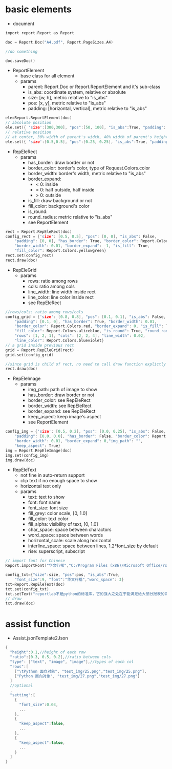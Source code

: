 # basic elements
- document

```C
import report.Report as Report

doc = Report.Doc("A4.pdf", Report.PageSizes.A4)

//do something

doc.saveDoc()
```

- ReportElement
  - base class for all element
  - params
    - parent: Report.Doc or Report.ReportElement and it's sub-class
    - is_abs: coordinate system, relative or absolute
    - size: [w, h], metric relative to "is_abs"
    - pos: [x, y], metric relative to "is_abs"
    - padding: [horizontal, vertical], metric relative to "is_abs"

```C
ele=Report.ReportElement(doc)
// absolute position
ele.set({ 'size':[300,300], "pos":[50, 100], "is_abs":True, "padding":[5,5] })
// relative position
// at center, 30% width of parent's width, 40% width of parent's height
ele.set({ 'size':[0.5,0.5], "pos":[0.25, 0.25], "is_abs":True, "padding":[0.1,0.05] })
```

- RepEleRect
  - params
    - has_border: draw border or not
    - border_color: border's color, type of Request.Colors.color
    - border_width: border's width, metric relative to "is_abs"
    - border_expand:
      - < 0: inside
      - = 0: half outside, half inside
      - \> 0: outside
    - is_fill: draw background or not
    - fill_color: background's color
    - is_round:
    - round_radius: metric relative to "is_abs"
    - see ReportElement

```C
rect = Report.RepEleRect(doc)
config_rect = {'size': [0.5, 0.5], "pos": [0, 0], "is_abs": False,
	"padding": [0, 0], "has_border": True, "border_color": Report.Colors.red,
	"border_width": 0.01, "border_expand": -1, "is_fill": True,
	"fill_color": Report.Colors.yellowgreen}
rect.set(config_rect)
rect.draw(doc)
```

- RepEleGrid
  - params
    - rows: ratio among rows
    - cols: ratio among cols
    - line_width: line width inside rect
    - line_color: line color inside rect
    - see RepEleRect

```C
//rows/cols: ratio among rows/cols
config_grid = {'size': [0.8, 0.8], "pos": [0.1, 0.1], "is_abs": False,
	"padding": [0.1, 0], "has_border": True, "border_width": 0.01,
	"border_color": Report.Colors.red, "border_expand": 0, "is_fill": True,
	"fill_color": Report.Colors.aliceblue, "is_round": True, "round_radius": 0.05,
	"rows": [1, 2, 1], "cols": [2, 2, 4], "line_width": 0.02,
	"line_color": Report.Colors.blueviolet}
// a grid inside previous rect
grid = Report.RepEleGrid(rect)
grid.set(config_grid)

//since grid is child of rect, no need to call draw function explictly
rect.draw(doc)
```

- RepEleImage
  - params
    - img_path: path of image to show
    - has_border: draw border or not
    - border_color: see RepEleRect
    - border_width: see RepEleRect
    - border_expand: see RepEleRect
    - keep_aspect: keep image's aspect
    - see ReportElement

```C
config_img = {'size': [0.5, 0.2], "pos": [0.0, 0.25], "is_abs": False,
	"padding": [0.0, 0.0], "has_border": False, "border_color": Report.Colors.red,
	"border_width": 0.01, "border_expand": 0,"img_path": "",
	"keep_aspect": True}
img = Report.RepEleImage(doc)
img.set(config_img)
img.draw(doc)
```

- RepEleText
  - not fine in auto-return support
  - clip text if no enough space to show
  - horizontal text only
  - params
    - text: text to show
    - font: font name
    - font_size: font size
    - fill_grey: color scale, [0, 1.0]
    - fill_color: text color
    - fill_alpha: visibility of text, [0, 1.0]
    - char_space: space between charactors
    - word_space: space between words
    - horizontal_scale: scale along horizontal
    - interline_space: space between lines, 1.2*font_size by default
    - rise: superscript, subscript

```C
// import font for Chinese
Report.importFont("华文行楷","C:/Program Files (x86)/Microsoft Office/root/VFS/Fonts/private/STXINGKA.TTF")

config_txt={"size":size, "pos":pos, "is_abs":True,
	"font_size":9, "font":"华文行楷","word_space": 3}
txt=Report.RepEleText(doc)
txt.set(config_txt)
txt.setText("reportlab不是python的标准库，它的强大之处在于能满足绝大部分报表的需求形式。")
// draw
txt.draw(doc)
```

# assist function
- Assist.jsonTemplate2Json

```C
{
  "height":0.1,//height of each row
  "ratio":[0.3, 0.5, 0.2],//ratio between cols
  "type": ["text", "image", "image"],//types of each col
  "rows":[
    ["\tPython 面向对象", "test_img/25.png","test_img/25.png"],
    ["Python 面向对象", "test_img/27.png","test_img/27.png"]
  ]
  //optional
  ,
  "setting":[
    {
      "font_size":0.03,
      ...
    },
    {
      "keep_aspect":false,
      ...
    },
    {
      "keep_aspect":false,
      ...
    }
  ]
}

```
